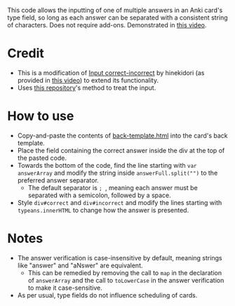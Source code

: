 This code allows the inputting of one of multiple answers in an Anki card's type field, so long as each answer can be separated with a consistent string of characters. Does not require add-ons.
Demonstrated in [this video](https://www.youtube.com/watch?v=sKlobvbJdYc).

# Credit
* This is a modification of [Input correct-incorrect](https://gist.github.com/hinekidori/4085a1222af572057f1058d43cfce773) by hinekidori (as provided in [this video](https://www.youtube.com/watch?v=cNOCMtZj8t0)) to extend its functionality.
* Uses [this repository](https://github.com/rayzchen/wk3-templates/tree/main)'s method to treat the input.

# How to use
* Copy-and-paste the contents of [back-template.html](back-template.html) into the card's back template.
* Place the field containing the correct answer inside the div at the top of the pasted code.
* Towards the bottom of the code, find the line starting with ``var answerArray`` and modify the string inside ``answerFull.split("")`` to the preferred answer separator.
  * The default separator is ``; ``, meaning each answer must be separated with a semicolon, followed by a space.
* Style ``div#correct`` and ``div#incorrect`` and modify the lines starting with ``typeans.innerHTML`` to change how the answer is presented.

# Notes
* The answer verification is case-insensitive by default, meaning strings like "answer" and "aNswer" are equivalent.
  * This can be remedied by removing the call to ``map`` in the declaration of ``answerArray`` and the call to ``toLowerCase`` in the answer verification to make it case-sensitive.
* As per usual, type fields do not influence scheduling of cards.
